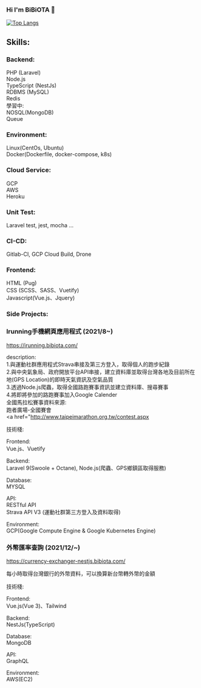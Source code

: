### Hi I'm BiBiOTA 👋

[![Top Langs](https://github-readme-stats.vercel.app/api/top-langs/?username=BIBIOTA&theme=dark)](https://github.com/anuraghazra/github-readme-stats)

##  Skills:

### Backend: <br />
PHP (Laravel)  <br />
Node.js  <br />
TypeScript (NestJs)  <br />
RDBMS (MySQL)  <br />
Redis  <br />
學習中:   <br />
NOSQL(MongoDB)  <br />
Queue  <br />

### Environment: <br />
Linux(CentOs, Ubuntu)  <br />
Docker(Dockerfile, docker-compose, k8s)  <br />

### Cloud Service: <br />
GCP  <br />
AWS  <br />
Heroku  <br />

### Unit Test: <br />
Laravel test, jest, mocha ...  <br />

### CI-CD: <br />
Gitlab-CI, GCP Cloud Build, Drone  <br />

### Frontend: <br />
HTML (Pug) <br />
CSS (SCSS、SASS、Vuetify)  <br />
Javascript(Vue.js、Jquery)  <br />

###  Side Projects:
### Irunning手機網頁應用程式 (2021/8~) <br/>

<a href="https://irunning.bibiota.com/">https://irunning.bibiota.com/</a>  <br/>

description:
<br />
1.與運動社群應用程式Strava串接及第三方登入，取得個人的跑步紀錄
<br />
2.與中央氣象局、政府開放平台API串接，建立資料庫並取得台灣各地及目前所在地(GPS Location)的即時天氣資訊及空氣品質
<br />
3.透過Node.js爬蟲，取得全國路跑賽事資訊並建立資料庫、搜尋賽事
<br />
4.將即將參加的路跑賽事加入Google Calender
<br />
全國馬拉松賽事資料來源:
<br />
跑者廣場-全國賽會
<br />
<a href="http://www.taipeimarathon.org.tw/contest.aspx


技術棧: <br/>

Frontend:  <br/>
Vue.js、Vuetify  <br/>

Backend: <br/>
Laravel 9(Swoole + Octane), Node.js(爬蟲、GPS鄉鎮區取得服務)  <br />

Database: <br/>
MYSQL <br />

API: <br/>
RESTful API <br/>
Strava API V3 (運動社群第三方登入及資料取得)

Environment:  <br/>
GCP(Google Compute Engine & Google Kubernetes Engine)  <br/>

### 外幣匯率查詢 (2021/12/~) <br/>

<a href="https://currency-exchanger-nestjs.bibiota.com/">https://currency-exchanger-nestjs.bibiota.com/</a>  <br/>

每小時取得台灣銀行的外幣資料，可以換算新台幣轉外幣的金額 <br />

技術棧: <br/>

Frontend:  <br/>
Vue.js(Vue 3)、Tailwind  <br/>

Backend: <br/>
NestJs(TypeScript) <br/>

Database: <br/>
MongoDB <br />

API: <br/>
GraphQL <br/>

Environment:  <br/>
AWS(EC2)  <br/>

<!--
**BIBIOTA/BIBIOTA** is a ✨ _special_ ✨ repository because its `README.md` (this file) appears on your GitHub profile.

Here are some ideas to get you started:

- 🔭 I’m currently working on ...
- 🌱 I’m currently learning ...
- 👯 I’m looking to collaborate on ...
- 🤔 I’m looking for help with ...
- 💬 Ask me about ...
- 📫 How to reach me: ...
- 😄 Pronouns: ...
- ⚡ Fun fact: ...
-->

